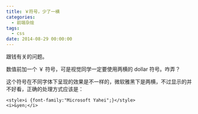 ```yaml
---
title: ￥符号，少了一横
categories:
  - 前端杂烩
tags:
  - css
date: 2014-08-29 00:00:00
---
```



跟钱有关的问题。

数值前加一个 ￥ 符号，可是视觉同学一定要使用两横的 dollar 符号。咋弄？

这个符号在不同字体下呈现的效果是不一样的，微软雅黑下是两横，不过显示的并不好看，正确的处理方式应该是：

    <style>i {font-family:"Microsoft Yahei";}</style>
    <i>&yen;</i>
    
